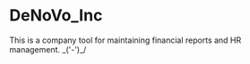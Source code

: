 # DeNoVo_Inc
This is a company tool for maintaining financial reports and HR management.
  \_('-')_/
